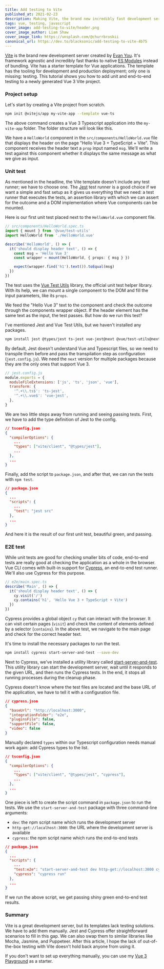 ```yaml
---
title: Add testing to Vite
published_at: 2021-02-23
description: Making Vite, the brand new incredibly fast development server for Vue 3, whole with unit and end-to-end testing
tags: vue, testing, javascript
cover_image: add-testing-to-vite/header.png
cover_image_author: Liam Shaw
cover_image_link: https://unsplash.com/@churrbroskii
canonical_url: https://dev.to/blacksonic/add-testing-to-vite-4b75
---
```


[Vite](https://vitejs.dev/) is the brand new development server created by [Evan You](https://twitter.com/youyuxi). It's framework agnostic and incredibly fast thanks to native [ES Modules](https://developer.mozilla.org/en-US/docs/Web/JavaScript/Guide/Modules) instead of bundling. Vite has a starter template for Vue applications. The template has the tooling for development and production deployment; only one is missing: testing. This tutorial shows you how to add unit and end-to-end testing to a newly generated Vue 3 Vite project.

### Project setup

Let's start by creating a Vite project from scratch.

```bash
npm init @vitejs/app my-vite-app --template vue-ts
```

The above command creates a Vue 3 Typescript application into the `my-vite-app` folder. The folder structure will look like this.

<content-img src="add-testing-to-vite/folder-structure.png" alt="Folder Structure" class="img-fluid"></content-img>

We have a `HelloWorld` component in the `src/components/HelloWorld.vue` file that displays the header on the page "Hello Vue 3 + TypeScript + Vite". This component receives the header text a `prop` input named `msg`. We'll write a test against this component whether it displays the same message as what we give as input.

<content-img src="add-testing-to-vite/application.png" alt="Application" class="img-fluid"></content-img>

### Unit test

As mentioned in the headline, the Vite template doesn't include any test runner; we have to choose one. The [Jest](https://jestjs.io/) test runner is a good choice if we want a simple and fast setup as it gives us everything that we need: a test runner that executes the tests, an assertion library with which we can assert for the outcome and a DOM implementation where Vue components can be mounted.

Here is our first unit test placed next to the `HelloWorld.vue` component file.

```typescript
// src/components/HelloWorld.spec.ts
import { mount } from '@vue/test-utils'
import HelloWorld from './HelloWorld.vue'

describe('HelloWorld', () => {
  it('should display header text', () => {
    const msg = 'Hello Vue 3'
    const wrapper = mount(HelloWorld, { props: { msg } })

    expect(wrapper.find('h1').text()).toEqual(msg)
  })
})
```

The test uses the [Vue Test Utils](https://vue-test-utils.vuejs.org/) library, the official unit test helper library. With its help, we can mount a single component to the DOM and fill the input parameters, like its `props`.

We feed the "Hello Vue 3" text to the component and check the outcome through the components wrapper object. If the header element has the same text as the input, the test passes. But how do we run this test?

I've mentioned Jest and Vue Test Utils, but we haven't installed any packages.

```bash
npm install jest @types/jest ts-jest vue-jest@next @vue/test-utils@next --save-dev
```

By default, Jest doesn't understand Vue and Typescript files, so we need to transpile them before and pass the transpilation step as configuration (`jest.config.js`). We need the `next` version for multiple packages because they are the only ones that support Vue 3.

```javascript
// jest.config.js
module.exports = {
  moduleFileExtensions: ['js', 'ts', 'json', 'vue'],
  transform: {
    '^.+\\.ts$': 'ts-jest',
    '^.+\\.vue$': 'vue-jest',
  },
}
```

We are two little steps away from running and seeing passing tests. First, we have to add the type definition of Jest to the config.

```json
// tsconfig.json
{
  "compilerOptions": {
    ...
    "types": ["vite/client", "@types/jest"],
    ...
  },
  ...
}
```

Finally, add the script to `package.json`, and after that, we can run the tests with `npm test`.

```json
// package.json
{
  ...
  "scripts": {
    ...
    "test": "jest src"
  },
  ...
}
```

And here it is the result of our first unit test, beautiful green, and passing.

<content-img src="add-testing-to-vite/jest-output.png" alt="Jest Output" class="img-fluid"></content-img>

### E2E test

While unit tests are good for checking smaller bits of code, end-to-end tests are really good at checking the application as a whole in the browser. Vue CLI comes with built-in support for [Cypress](https://www.cypress.io/), an end-to-end test runner. We'll also use Cypress for this purpose.

```typescript
// e2e/main.spec.ts
describe('Main', () => {
  it('should display header text', () => {
    cy.visit('/')
    cy.contains('h1', 'Hello Vue 3 + TypeScript + Vite')
  })
})
```

Cypress provides a global object `cy` that can interact with the browser. It can visit certain pages (`visit`) and check the content of elements defined by a selector (`contains`). In the above test, we navigate to the main page and check for the correct header text.

It's time to install the necessary packages to run the test.

```bash
npm install cypress start-server-and-test --save-dev
```

Next to Cypress, we've installed a utility library called [start-server-and-test](https://github.com/bahmutov/start-server-and-test). This utility library can start the development server, wait until it responds to the given URL, and then runs the Cypress tests. In the end, it stops all running processes during the cleanup phase.

Cypress doesn't know where the test files are located and the base URL of the application, we have to tell it with a configuration file.

```json
// cypress.json
{
  "baseUrl": "http://localhost:3000",
  "integrationFolder": "e2e",
  "pluginsFile": false,
  "supportFile": false,
  "video": false
}
```

Manually declared `types` within our Typescript configuration needs manual work again: add Cypress types to the list.

```json
// tsconfig.json
{
  "compilerOptions": {
    ...
    "types": ["vite/client", "@types/jest", "cypress"],
    ...
  },
  ...
}
```

One piece is left to create the script command in `package.json` to run the tests. We use the `start-server-and-test` package with three command-line arguments:

- `dev`: the npm script name which runs the development server
- `http-get://localhost:3000`: the URL where the development server is available
- `cypress`: the npm script name which runs the end-to-end tests

```json
// package.json
{
  ...
  "scripts": {
    ...
    "test:e2e": "start-server-and-test dev http-get://localhost:3000 cypress",
    "cypress": "cypress run"
  },
  ...
}
```

If we run the above script, we get passing shiny green end-to-end test results.

<content-img src="add-testing-to-vite/cypress-output.png" alt="Cypress Output" class="img-fluid"></content-img>

### Summary

Vite is a great development server, but its templates lack testing solutions. We have to add them manually. Jest and Cypress offer straightforward scenarios to fill in this gap. We can also swap them to similar libraries like Mocha, Jasmine, and Puppeteer. After this article, I hope the lack of out-of-the-box testing with Vite doesn't hold back anyone from using it.

If you don't want to set up everything manually, you can use my [Vue 3 Playground](https://github.com/blacksonic/vue-3-playground) as a starter.
